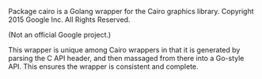 Package cairo is a Golang wrapper for the Cairo graphics library.
Copyright 2015 Google Inc. All Rights Reserved.

(Not an official Google project.)

This wrapper is unique among Cairo wrappers in that it is generated by
parsing the C API header, and then massaged from there into a Go-style
API.  This ensures the wrapper is consistent and complete.
